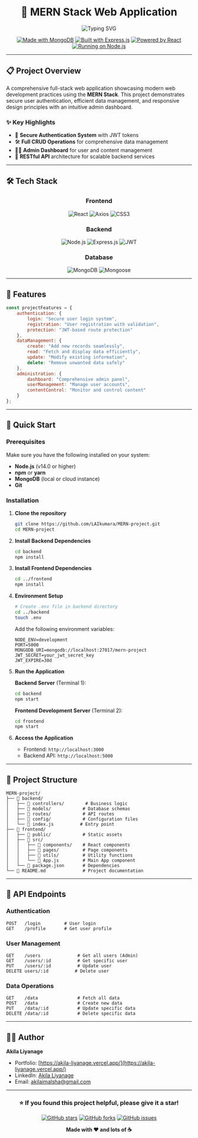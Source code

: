 <div align="center">

# 🚀 MERN Stack Web Application

<img src="https://readme-typing-svg.herokuapp.com?font=Orbitron&size=25&duration=3000&pause=1000&color=61DAFB&center=true&vCenter=true&width=600&lines=Full-Stack+Web+Application;MERN+Stack+Technology;Modern+%26+Responsive+Design;Secure+Authentication+System" alt="Typing SVG" />

[![Made with MongoDB](https://img.shields.io/badge/Database-MongoDB-47A248?style=for-the-badge&logo=mongodb&logoColor=white)](https://mongodb.com)
[![Built with Express.js](https://img.shields.io/badge/Backend-Express.js-000000?style=for-the-badge&logo=express&logoColor=white)](https://expressjs.com)
[![Powered by React](https://img.shields.io/badge/Frontend-React-61DAFB?style=for-the-badge&logo=react&logoColor=black)](https://reactjs.org)
[![Running on Node.js](https://img.shields.io/badge/Runtime-Node.js-339933?style=for-the-badge&logo=nodedotjs&logoColor=white)](https://nodejs.org)

</div>

---

## 📋 **Project Overview**

A comprehensive full-stack web application showcasing modern web development practices using the **MERN Stack**. This project demonstrates secure user authentication, efficient data management, and responsive design principles with an intuitive admin dashboard.

### ✨ **Key Highlights**
- 🔐 **Secure Authentication System** with JWT tokens
- 🛠️ **Full CRUD Operations** for comprehensive data management
- 👨‍💼 **Admin Dashboard** for user and content management
- 🚀 **RESTful API** architecture for scalable backend services

---

## 🛠️ **Tech Stack**

<div align="center">

### **Frontend**
![React](https://img.shields.io/badge/React-20232A?style=for-the-badge&logo=react&logoColor=61DAFB)
![Axios](https://img.shields.io/badge/Axios-671ddf?style=for-the-badge&logo=axios&logoColor=white)
![CSS3](https://img.shields.io/badge/CSS3-1572B6?style=for-the-badge&logo=css3&logoColor=white)

### **Backend**
![Node.js](https://img.shields.io/badge/Node.js-339933?style=for-the-badge&logo=nodedotjs&logoColor=white)
![Express.js](https://img.shields.io/badge/Express.js-000000?style=for-the-badge&logo=express&logoColor=white)
![JWT](https://img.shields.io/badge/JWT-000000?style=for-the-badge&logo=JSON%20web%20tokens&logoColor=white)

### **Database**
![MongoDB](https://img.shields.io/badge/MongoDB-4EA94B?style=for-the-badge&logo=mongodb&logoColor=white)
![Mongoose](https://img.shields.io/badge/Mongoose-880000?style=for-the-badge&logoColor=white)

</div>

---

## 🎯 **Features**

```javascript
const projectFeatures = {
    authentication: {
        login: "Secure user login system",
        registration: "User registration with validation",
        protection: "JWT-based route protection"
    },
    dataManagement: {
        create: "Add new records seamlessly",
        read: "Fetch and display data efficiently",
        update: "Modify existing information",
        delete: "Remove unwanted data safely"
    },
    administration: {
        dashboard: "Comprehensive admin panel",
        userManagement: "Manage user accounts",
        contentControl: "Monitor and control content"
    }
};
```

---

## 🚀 **Quick Start**

### **Prerequisites**
Make sure you have the following installed on your system:
- **Node.js** (v14.0 or higher)
- **npm** or **yarn**
- **MongoDB** (local or cloud instance)
- **Git**

### **Installation**

1. **Clone the repository**
   ```bash
   git clone https://github.com/LAIkumara/MERN-project.git
   cd MERN-project
   ```

2. **Install Backend Dependencies**
   ```bash
   cd backend
   npm install
   ```

3. **Install Frontend Dependencies**
   ```bash
   cd ../frontend
   npm install
   ```

4. **Environment Setup**
   ```bash
   # Create .env file in backend directory
   cd ../backend
   touch .env
   ```
   
   Add the following environment variables:
   ```env
   NODE_ENV=development
   PORT=5000
   MONGODB_URI=mongodb://localhost:27017/mern-project
   JWT_SECRET=your_jwt_secret_key
   JWT_EXPIRE=30d
   ```

5. **Run the Application**
   
   **Backend Server** (Terminal 1):
   ```bash
   cd backend
   npm start
   ```
   
   **Frontend Development Server** (Terminal 2):
   ```bash
   cd frontend
   npm start
   ```

6. **Access the Application**
   - Frontend: `http://localhost:3000`
   - Backend API: `http://localhost:5000`

---

## 📂 **Project Structure**

```
MERN-project/
├── 📁 backend/
│   ├── 📁 controllers/        # Business logic
│   ├── 📁 models/            # Database schemas
│   ├── 📁 routes/            # API routes
│   ├── 📁 config/            # Configuration files
│   └── 📄 index.js          # Entry point
├── 📁 frontend/
│   ├── 📁 public/            # Static assets
│   ├── 📁 src/
│   │   ├── 📁 components/    # React components
│   │   ├── 📁 pages/         # Page components
│   │   ├── 📁 utils/         # Utility functions
│   │   └── 📄 App.js         # Main App component
│   └── 📄 package.json       # Dependencies
└── 📄 README.md              # Project documentation
```

---

## 🔧 **API Endpoints**

### **Authentication**
```http
POST   /login         # User login
GET    /profile       # Get user profile
```

### **User Management**
```http
GET    /users              # Get all users (Admin)
GET    /users/:id          # Get specific user
PUT    /users/:id          # Update user
DELETE users/:id          # Delete user
```

### **Data Operations**
```http
GET    /data               # Fetch all data
POST   /data               # Create new data
PUT    /data/:id           # Update specific data
DELETE /data/:id           # Delete specific data
```

---

## 👨‍💻 **Author**

**Akila Liyanage**
- Portfolio: [https://akila-liyanage.vercel.app/](https://akila-liyanage.vercel.app/)
- LinkedIn: [Akila Liyanage](https://linkedin.com/in/akila-liyanage)
- Email: [akilaimalsha@gmail.com](mailto:akilaimalsha@gmail.com)

---

<div align="center">

### ⭐ **If you found this project helpful, please give it a star!**

[![GitHub stars](https://img.shields.io/github/stars/LAIkumara/MERN-project?style=social)](https://github.com/LAIkumara/MERN-project/stargazers)
[![GitHub forks](https://img.shields.io/github/forks/LAIkumara/MERN-project?style=social)](https://github.com/LAIkumara/MERN-project/network/members)
[![GitHub issues](https://img.shields.io/github/issues/LAIkumara/MERN-project)](https://github.com/LAIkumara/MERN-project/issues)

**Made with ❤️ and lots of ☕**

</div>
